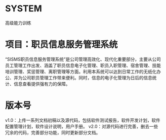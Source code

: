 # SYSTEM
高级能力训练

# 项目：职员信息服务管理系统
“SISMS职员信息服务管理系统”是公司管理高效化、现代化重要部分，主要从公司员工管理工作出发、涵盖了职员信息电子化管理、职员入职管理、宿舍管理、技能培训管理、奖惩管理、离职管理等方面。利用本系统可以达到日常工作的无纸化办公、并为公司职员管理工作带来便利。同时，信息的电子化管理为日后的信息统计、信息查看提供强有力的保障。

# 版本号
v1.0：上传一系列文档初稿以及源代码，包括软件测试报告，软件开发计划，软件配置管理计划，软件设计说明，用户手册。
v2.0：对源代码进行完善，删去一些冗余的代码，完善部分功能，同时更新部分文档。

